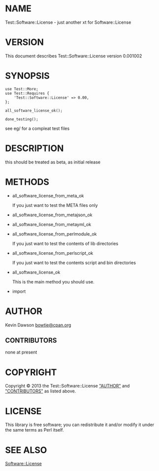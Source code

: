 # NAME

Test::Software::License - just another xt for Software::License



# VERSION

This document describes Test::Software::License version 0.001002



# SYNOPSIS

	use Test::More;
	use Test::Requires {
		'Test::Software::License' => 0.00,
	};

	all_software_license_ok();

	done_testing();

see eg/ for a compleat test files

# DESCRIPTION

this should be treated as beta, as initial release



# METHODS

- all\_software\_license\_from\_meta\_ok

    If you just want to test the META files only

- all\_software\_license\_from\_metajson\_ok
- all\_software\_license\_from\_metayml\_ok
- all\_software\_license\_from\_perlmodule\_ok

    If you just want to test the contents of lib directories

- all\_software\_license\_from\_perlscript\_ok

    If you just want to test  the contents script and bin directories

- all\_software\_license\_ok

    This is the main method you should use.

- import

# AUTHOR

Kevin Dawson <bowtie@cpan.org>

## CONTRIBUTORS

none at present

# COPYRIGHT

Copyright &copy; 2013 the Test::Software::License  ["AUTHOR"](#AUTHOR) and ["CONTRIBUTORS"](#CONTRIBUTORS)
as listed above.



# LICENSE

This library is free software; you can redistribute it and/or modify
it under the same terms as Perl itself.

# SEE ALSO

[Software::License](http://search.cpan.org/perldoc?Software::License)
